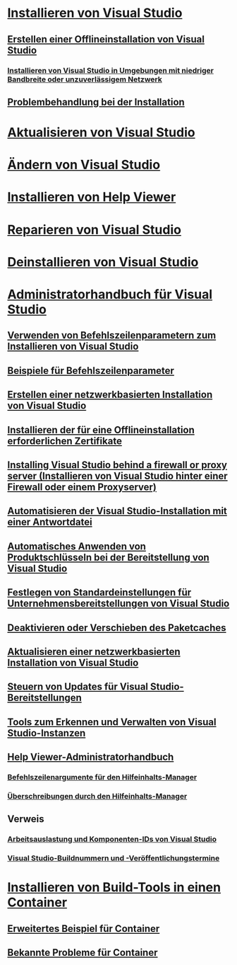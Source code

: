 # [Installieren von Visual Studio](install-visual-studio.md)
## [Erstellen einer Offlineinstallation von Visual Studio](create-an-offline-installation-of-visual-studio.md)
### [Installieren von Visual Studio in Umgebungen mit niedriger Bandbreite oder unzuverlässigem Netzwerk](install-vs-inconsistent-quality-network.md)
## [Problembehandlung bei der Installation](troubleshooting-installation-issues.md)
# [Aktualisieren von Visual Studio](update-visual-studio.md)
# [Ändern von Visual Studio](modify-visual-studio.md)
# [Installieren von Help Viewer](../ide/microsoft-help-viewer-installation.md)
# [Reparieren von Visual Studio](repair-visual-studio.md)
# [Deinstallieren von Visual Studio](uninstall-visual-studio.md)
# [Administratorhandbuch für Visual Studio](visual-studio-administrator-guide.md)
## [Verwenden von Befehlszeilenparametern zum Installieren von Visual Studio](use-command-line-parameters-to-install-visual-studio.md)
## [Beispiele für Befehlszeilenparameter](command-line-parameter-examples.md)
## [Erstellen einer netzwerkbasierten Installation von Visual Studio](create-a-network-installation-of-visual-studio.md)
## [Installieren der für eine Offlineinstallation erforderlichen Zertifikate](install-certificates-for-visual-studio-offline.md)
## [Installing Visual Studio behind a firewall or proxy server (Installieren von Visual Studio hinter einer Firewall oder einem Proxyserver)](install-visual-studio-behind-a-firewall-or-proxy-server.md)
## [Automatisieren der Visual Studio-Installation mit einer Antwortdatei](automated-installation-with-response-file.md)
## [Automatisches Anwenden von Produktschlüsseln bei der Bereitstellung von Visual Studio](automatically-apply-product-keys-when-deploying-visual-studio.md)
## [Festlegen von Standardeinstellungen für Unternehmensbereitstellungen von Visual Studio](set-defaults-for-enterprise-deployments.md)
## [Deaktivieren oder Verschieben des Paketcaches](disable-or-move-the-package-cache.md)
## [Aktualisieren einer netzwerkbasierten Installation von Visual Studio](update-a-network-installation-of-visual-studio.md)
## [Steuern von Updates für Visual Studio-Bereitstellungen](controlling-updates-to-visual-studio-deployments.md)
## [Tools zum Erkennen und Verwalten von Visual Studio-Instanzen](tools-for-managing-visual-studio-instances.md)
## [Help Viewer-Administratorhandbuch](../ide/help-viewer-administrator-guide.md)
### [Befehlszeilenargumente für den Hilfeinhalts-Manager](../ide/command-line-arguments-for-the-help-content-manager.md)
### [Überschreibungen durch den Hilfeinhalts-Manager](../ide/help-content-manager-overrides.md)
## Verweis
### [Arbeitsauslastung und Komponenten-IDs von Visual Studio](workload-and-component-ids.md)
### [Visual Studio-Buildnummern und -Veröffentlichungstermine](visual-studio-build-numbers-and-release-dates.md)
# [Installieren von Build-Tools in einen Container](build-tools-container.md)
## [Erweitertes Beispiel für Container](advanced-build-tools-container.md)
## [Bekannte Probleme für Container](build-tools-container-issues.md)
